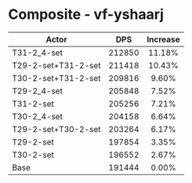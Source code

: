 # Composite - vf-yshaarj
| Actor | DPS | Increase |
|---|:---:|:---:|
|T31-2_4-set|212850|11.18%|
|T29-2-set+T31-2-set|211418|10.43%|
|T30-2-set+T31-2-set|209816|9.60%|
|T29-2_4-set|205848|7.52%|
|T31-2-set|205256|7.21%|
|T30-2_4-set|204158|6.64%|
|T29-2-set+T30-2-set|203264|6.17%|
|T29-2-set|197854|3.35%|
|T30-2-set|196552|2.67%|
|Base|191444|0.00%|
